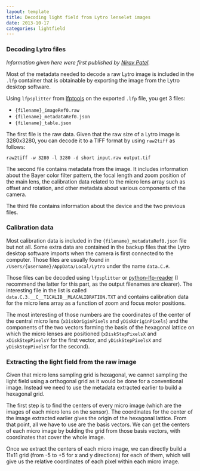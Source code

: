 ```yaml
---
layout: template
title: Decoding light field from Lytro lenselet images
date: 2013-10-17
categories: lightfield
---
```



### Decoding Lytro files

_Information given here were first published by [Nirav Patel](http://eclecti.cc/computervision/reverse-engineering-the-lytro-lfp-file-format)._

Most of the metadata needed to decode a raw Lytro image is included in the `.lfp` container that is obtainable by exporting the image from the Lytro desktop software.

Using `lfpsplitter` from [lfptools](https://github.com/nrpatel/lfptools) on the exported `.lfp` file, you get 3 files:

- `{filename}_imageRef0.raw`
- `{filename}_metadataRef0.json`
- `{filename}_table.json`

The first file is the raw data. Given that the raw size of a Lytro image is 3280x3280, you can decode it to a TIFF format by using `raw2tiff` as follows:

```raw2tiff -w 3280 -l 3280 -d short input.raw output.tif```

The second file contains metadata from the image. It includes information about the Bayer color filter pattern, the focal length and zoom position of the main lens, the calibration data related to the micro lens array such as offset and rotation, and other metadata about various components of the camera.

The third file contains information about the device and the two previous files.


### Calibration data

Most calibration data is included in the `{filename}_metadataRef0.json` file but not all. Some extra data are contained in the backup files that the Lytro desktop software imports when the camera is first connected to the computer. Those files are usually found in `/Users/{username}/AppData/Local/Lytro` under the name `data.C.#`.

Those files can be decoded using `lfpsplitter` or [python-lfp-reader](http://code.behnam.es/python-lfp-reader/) (I recommend the latter for this part, as the output filenames are clearer). The interesting file in the list is called `data.C.3.__C__T1CALIB__MLACALIBRATION.TXT` and contains calibration data for the micro lens array as a function of zoom and focus motor positions.

The most interesting of those numbers are the coordinates of the center of the central micro lens (`xDiskOriginPixels` and `yDiskOriginPixels`) and the components of the two vectors forming the basis of the hexagonal lattice on which the micro lenses are positioned (`xDiskStepPixelsX` and `xDiskStepPixelsY` for the first vector, and `yDiskStepPixelsX` and `yDiskStepPixelsY` for the second).


### Extracting the light field from the raw image

Given that micro lens sampling grid is hexagonal, we cannot sampling the light field using a orthogonal grid as it would be done for a conventional image. Instead we need to use the metadata extracted earlier to build a hexagonal grid.

The first step is to find the centers of every micro image (which are the images of each micro lens on the sensor). The coordinates for the center of the image extracted earlier gives the origin of the hexagonal lattice. From that point, all we have to use are the basis vectors. We can get the centers of each micro image by bulding the grid from those basis vectors, with coordinates that cover the whole image.

Once we extract the centers of each micro image, we can directly build a 11x11 grid (from -5 to +5 for x and y directions) for each of them, which will give us the relative coordinates of each pixel within each micro image.
